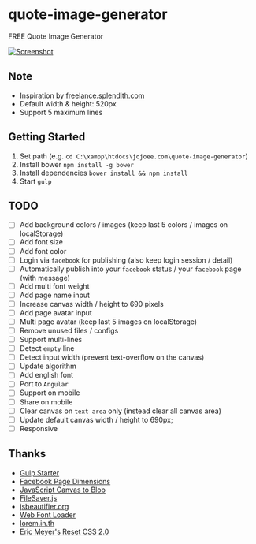 # quote-image-generator
FREE Quote Image Generator

[![Screenshot](https://raw.githubusercontent.com/jojoee/quote-image-generator/gh-pages/screenshot.jpg "Screenshot")](http://jojoee.github.io/quote-image-generator/)

## Note
- Inspiration by [freelance.splendith.com](http://freelance.splendith.com/)
- Default width & height: 520px
- Support 5 maximum lines

## Getting Started
1. Set path (e.g. `cd C:\xampp\htdocs\jojoee.com\quote-image-generator`)
2. Install bower `npm install -g bower`
3. Install dependencies `bower install && npm install`
4. Start `gulp`

## TODO
- [ ] Add background colors / images (keep last 5 colors / images on localStorage)
- [ ] Add font size
- [ ] Add font color
- [ ] Login via `facebook` for publishing (also keep login session / detail)
- [ ] Automatically publish into your `facebook` status / your `facebook` page (with message)
- [ ] Add multi font weight
- [ ] Add page name input
- [ ] Increase canvas width / height to 690 pixels
- [ ] Add page avatar input
- [ ] Multi page avatar (keep last 5 images on localStorage)
- [ ] Remove unused files / configs
- [ ] Support multi-lines
- [ ] Detect `empty` line
- [ ] Detect input width (prevent text-overflow on the canvas)
- [ ] Update algorithm
- [ ] Add english font
- [ ] Port to `Angular`
- [ ] Support on mobile
- [ ] Share on mobile
- [ ] Clear canvas on `text area` only (instead clear all canvas area)
- [ ] Update default canvas width / height to 690px;
- [ ] Responsive

## Thanks
- [Gulp Starter](https://github.com/jojoee/gulp-starter)
- [Facebook Page Dimensions](https://www.facebook.com/PagesSizesDimensions/)
- [JavaScript Canvas to Blob](https://github.com/blueimp/JavaScript-Canvas-to-Blob)
- [FileSaver.js](https://github.com/eligrey/FileSaver.js)
- [jsbeautifier.org](http://jsbeautifier.org/)
- [Web Font Loader](https://github.com/typekit/webfontloader)
- [lorem.in.th](http://lorem.in.th/)
- [Eric Meyer's Reset CSS 2.0](http://meyerweb.com/eric/tools/css/reset/)
